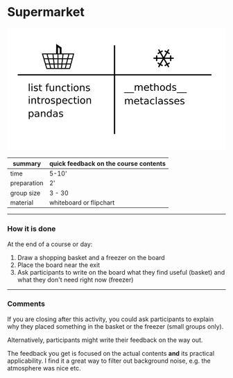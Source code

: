 # Supermarket

![Supermarket](../images/supermarket.png)

| summary     | quick feedback on the course contents |
|-------------|---------------------------------------|
| time        | 5-10' |
| preparation | 2' |
| group size  | 3 - 30 |
| material    | whiteboard or flipchart|

----

### How it is done

At the end of a course or day:

1. Draw a shopping basket and a freezer on the board
2. Place the board near the exit
3. Ask participants to write on the board what they find useful (basket) and what they don't need right now (freezer)

----

### Comments

If you are closing after this activity, you could ask participants to explain why they placed something in the basket or the freezer (small groups only).

Alternatively, participants might write their feedback on the way out.

The feedback you get is focused on the actual contents **and** its practical applicability. I find it a great way to filter out background noise, e.g. the atmosphere was nice etc.
